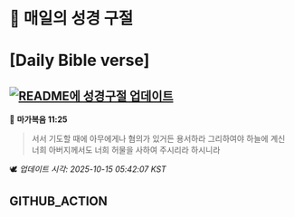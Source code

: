 # 🙏 매일의 성경 구절
# [Daily Bible verse]
## [![README에 성경구절 업데이트](https://github.com/DONGSUKA/first_test/actions/workflows/update-readme-bible.yml/badge.svg)](https://github.com/DONGSUKA/first_test/actions/workflows/update-readme-bible.yml)
<!-- START_BIBLE_VERSE -->
📖 **마가복음 11:25**
> 서서 기도할 때에 아무에게나 혐의가 있거든 용서하라 그리하여야 하늘에 계신 너희 아버지께서도 너희 허물을 사하여 주시리라 하시니라

🕊️ _업데이트 시각: 2025-10-15 05:42:07 KST_
  <!-- END_BIBLE_VERSE -->
## GITHUB_ACTION

